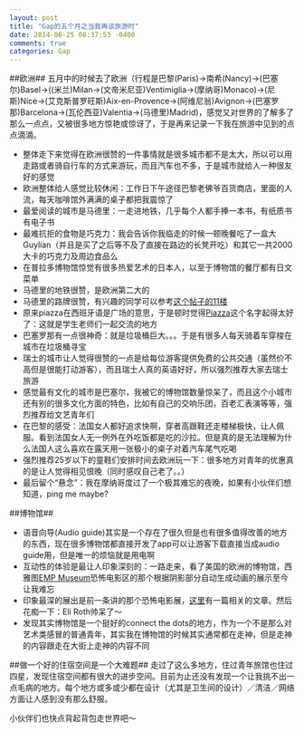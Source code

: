 ```yaml
---
layout: post
title: "Gap的五个月之当我再谈旅游时"
date: 2014-06-25 08:37:53 -0400
comments: true
categories: Gap
---
```


##欧洲##
五月中的时候去了欧洲（行程是巴黎(Paris)->南希(Nancy)->(巴塞尔)Basel->((米兰)Milan->(文帝米尼亚)Ventimiglia->(摩纳哥)Monaco)->(尼斯)Nice->(艾克斯普罗旺斯)Aix-en-Provence->(阿维尼翁)Avignon->(巴塞罗那)Barcelona->(瓦伦西亚)Valentia->(马德里)Madrid)，感觉又对世界的了解多了那么一点点，又被很多地方惊艳或惊讶了，于是再来记录一下我在旅游中见到的点点滴滴。

* 整体走下来觉得在欧洲很赞的一件事情就是很多城市都不是太大，所以可以用走路或者骑自行车的方式来游玩，而且汽车也不多，于是城市就给人一种很友好的感觉
* 欧洲整体给人感觉比较休闲：工作日下午途径巴黎老佛爷百货商店，里面的人流，每天咖啡馆外满满的桌子都把我震惊了
* 最爱阅读的城市是马德里：一走进地铁，几乎每个人都手捧一本书，有纸质书有电子书
* 最难抗拒的食物是巧克力：我会告诉你我临走的时候一顿晚餐吃了一盒大Guylian（并且是买了之后等不及了直接在路边的长凳开吃）和其它一共2000大卡的巧克力及周边食品么
* 在普拉多博物馆惊觉有很多热爱艺术的日本人，以至于博物馆的餐厅都有日文菜单
* 马德里的地铁很赞，是欧洲第二大的
* 马德里的路牌很赞，有兴趣的同学可以参考[这个帖子的11楼](http://bbs.qyer.com/thread-297963-1.html)
* 原来piazza在西班牙语是广场的意思，于是顿时觉得[Piazza](https://piazza.com/)这个名字起得太好了：这就是学生老师们一起交流的地方
* 巴塞罗那有一点很神奇：就是垃圾桶巨大。。。于是有很多人每天骑着车穿梭在城市在垃圾桶寻宝
* 瑞士的城市让人觉得很赞的一点是给每位游客提供免费的公共交通（虽然价不高但是很能打动游客），而且瑞士人真的英语好好，所以强烈推荐大家去瑞士旅游
* 感觉最有文化的城市是巴塞尔，我被它的博物馆数量惊呆了，而且这个小城市还有别的很多文化方面的特色，比如有自己的交响乐团，百老汇表演等等，强烈推荐给文艺青年们
* 在巴黎的感受：法国女人都好追求快啊，穿者高跟鞋还走楼梯极快，让人佩服。看到法国女人无一例外在外吃饭都是吃的沙拉。但是真的是无法理解为什么法国人这么喜欢在露天用一张极小的桌子对着汽车尾气吃喝
* 强烈推荐25岁以下的童鞋们安排时间去欧洲玩一下：很多地方对青年的优惠真的是让人觉得相见恨晚（同时感叹自己老了。。）
* 最后留个“悬念”：我在摩纳哥度过了一个极其难忘的夜晚，如果有小伙伴们想知道，ping me maybe? 

##博物馆##
* 语音向导(Audio guide)其实是一个存在了很久但是也有很多值得改善的地方的东西，现在很多博物馆都直接开发了app可以让游客下载直接当成audio guide用，但是唯一的烦恼就是用电啊
* 互动性的体验是最让人印象深刻的：一路走来，看了美国的欧洲的博物馆，西雅图[EMP Museum](http://www.empmuseum.org/)恐怖电影区的那个根据阴影部分自动生成动画的展示至今让我难忘
* 印象最深的展出是前一条讲的那个恐怖电影展，[这里](http://scifi4me.com/2013/02/28/why-we-love-to-be-scared-emps-cant-look-away-horror-exhibit/)有一篇相关的文章。然后花痴一下：Eli Roth帅呆了～
* 发现其实博物馆是一个挺好的connect the dots的地方，作为一个不是那么对艺术类感冒的普通青年，其实我在博物馆的时候其实通常都在走神，但是走神的内容跟走在大街上走神的内容不同

##做一个好的住宿空间是一个大难题##
走过了这么多地方，住过青年旅馆也住过四星，发现住宿空间都有很大的进步空间。目前为止还没有发现一个让我挑不出一点毛病的地方。每个地方或多或少都在设计（尤其是卫生间的设计）／清洁／网络方面让人感到没有那么舒服。

小伙伴们也快点背起背包走世界吧～

